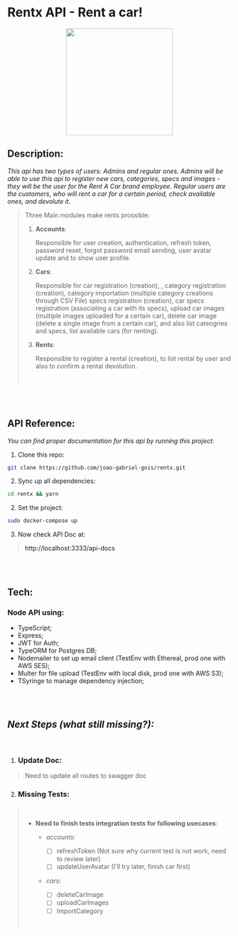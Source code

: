 # Rentx API - Rent a car!

<img
  src="https://www.pinclipart.com/picdir/big/95-950337_racecar-jake-by-sircinnamon-d5itmuc-adventure-time-car.png"
  style="display: block !important; margin: 0 auto !important;" width="240"
/>


## __Description:__

_This api has two types of users: Admins and regular ones. Admins will be able to use this api to register new cars, categories, specs and images - they will be the user for the Rent A Car brand employee. Regular users are the customers, who will rent a car for a certain period, check available ones, and devolute it._

>Three Main modules make rents prossible:
>
> 1) __Accounts__:
>    
>    Responsible for user creation, authentication, refresh token, password reset, forgot password email sending, user avatar update and to show user profile.
>
> 2) __Cars__:
>
>    Responsible for car registration (creation), , category registration (creation), category importation (multiple category creations through CSV File) specs registration (creation), car specs registration (associating a car with its specs), upload car images (multiple images uploaded for a certain car), delete car image (delete a single image from a certain car), and also list cateogries and specs, list available cars (for renting).
>
>3) __Rents__:
>
>    Responsible to register a rental (creation), to list rental by user and also to confirm a rental devolution.
>
></br>
</br><br>

## __API Reference:__
_You can find proper documentation for this api by running this project:_

1) Clone this repo:
```bash
git clone https://github.com/joao-gabriel-gois/rentx.git
```

2) Sync up all dependencies:
```bash
cd rentx && yarn
``` 
2) Set the project:
```bash
sudo docker-compose up
```

3) Now check API Doc at:

><a src="http://localhost:3333/api-docs">http://localhost:3333/api-docs</a>

<br><br>


## __Tech:__

### Node API using:
* TypeScript;
* Express;
* JWT for Auth;
* TypeORM for Postgres DB;
* Nodemailer to set up email client (TestEnv with Ethereal, prod one with AWS SES);
* Multer for file upload (TestEnv with local disk, prod one with AWS S3);
* TSyringe to manage dependency injection;

<br><br>

## _Next Steps (what still missing?):_
<br>

1) ### Update Doc:
>Need to update all routes to swagger doc

2) ### Missing Tests:

> <br/>
>
>  - __Need to finish tests integration tests for following usecases__:
>
>    - _accounts_:
>
>      - [ ] refreshToken (Not sure why current test is not work, need to review later)
>      - [ ] updateUserAvatar (I'll try later, finish car first)
>
>    - _cars_:
>         - [ ] deleteCarImage
>         - [ ] uploadCarImages
>         - [ ] ImportCategory
>         
><br>